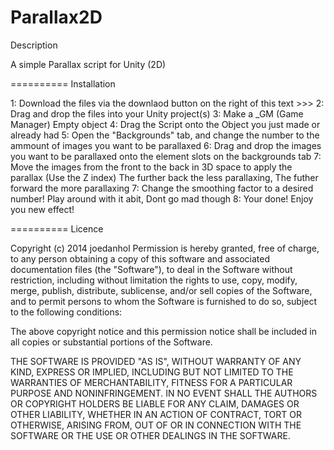 Parallax2D
==========
Description

A simple Parallax script for Unity (2D)

==========
Installation

1: Download the files via the downlaod button on the right of this text >>>
2: Drag and drop the files into your Unity project(s)
3: Make a _GM (Game Manager) Empty object
4: Drag the Script onto the Object you just made or already had
5: Open the "Backgrounds" tab, and change the number to the ammount of images you want to be parallaxed
6: Drag and drop the images you want to be parallaxed onto the element slots on the backgrounds tab
7: Move the images from the front to the back in 3D space to apply the parallax (Use the Z index) The further back the less parallaxing, The futher forward the more parallaxing
7: Change the smoothing factor to a desired number! Play around with it abit, Dont go mad though
8: Your done! Enjoy you new effect! 

==========
Licence

Copyright (c) 2014 joedanhol 
Permission is hereby granted, free of charge, to any person obtaining a copy
of this software and associated documentation files (the "Software"), to deal
in the Software without restriction, including without limitation the rights
to use, copy, modify, merge, publish, distribute, sublicense, and/or sell
copies of the Software, and to permit persons to whom the Software is
furnished to do so, subject to the following conditions:

The above copyright notice and this permission notice shall be included in
all copies or substantial portions of the Software.

THE SOFTWARE IS PROVIDED "AS IS", WITHOUT WARRANTY OF ANY KIND, EXPRESS OR
IMPLIED, INCLUDING BUT NOT LIMITED TO THE WARRANTIES OF MERCHANTABILITY,
FITNESS FOR A PARTICULAR PURPOSE AND NONINFRINGEMENT. IN NO EVENT SHALL THE
AUTHORS OR COPYRIGHT HOLDERS BE LIABLE FOR ANY CLAIM, DAMAGES OR OTHER
LIABILITY, WHETHER IN AN ACTION OF CONTRACT, TORT OR OTHERWISE, ARISING FROM,
OUT OF OR IN CONNECTION WITH THE SOFTWARE OR THE USE OR OTHER DEALINGS IN
THE SOFTWARE.
